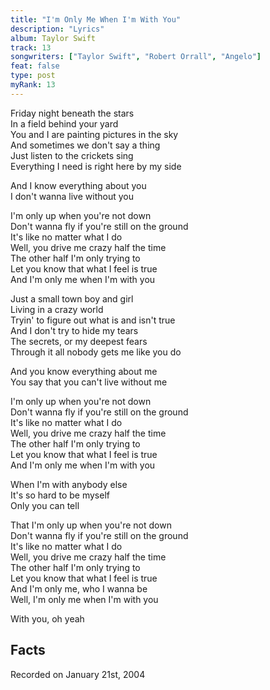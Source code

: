 ```yaml
---
title: "I'm Only Me When I'm With You"
description: "Lyrics"
album: Taylor Swift
track: 13
songwriters: ["Taylor Swift", "Robert Orrall", "Angelo"]
feat: false
type: post
myRank: 13
---
```


<p className="verse-one">
Friday night beneath the stars <br />
In a field behind your yard <br />
You and I are painting pictures in the sky <br />
And sometimes we don't say a thing <br />
Just listen to the crickets sing <br />
Everything I need is right here by my side <br />
</p>
<p className="pre-chorus">
And I know everything about you <br />
I don't wanna live without you <br />
</p>
<p className="chorus">
I'm only up when you're not down <br />
Don't wanna fly if you're still on the ground <br />
It's like no matter what I do <br />
Well, you drive me crazy half the time <br />
The other half I'm only trying to <br />
Let you know that what I feel is true <br />
And I'm only me when I'm with you <br />
</p>
<p className="verse-two">
Just a small town boy and girl <br />
Living in a crazy world <br />
Tryin' to figure out what is and isn't true <br />
And I don't try to hide my tears <br />
The secrets, or my deepest fears <br />
Through it all nobody gets me like you do <br />
</p>
<p className="pre-chorus">
And you know everything about me <br />
You say that you can't live without me <br />
</p>
<p className="chorus">
I'm only up when you're not down <br />
Don't wanna fly if you're still on the ground <br />
It's like no matter what I do <br />
Well, you drive me crazy half the time <br />
The other half I'm only trying to <br />
Let you know that what I feel is true <br />
And I'm only me when I'm with you <br />
</p>
<p className="bridge">
When I'm with anybody else <br />
It's so hard to be myself <br />
Only you can tell <br />
</p>
<p className="chorus">
That I'm only up when you're not down <br />
Don't wanna fly if you're still on the ground <br />
It's like no matter what I do <br />
Well, you drive me crazy half the time <br />
The other half I'm only trying to <br />
Let you know that what I feel is true <br />
And I'm only me, who I wanna be <br />
Well, I'm only me when I'm with you <br />
</p>
<p className="outro">
With you, oh yeah <br />
</p>

## Facts

Recorded on January 21st, 2004
